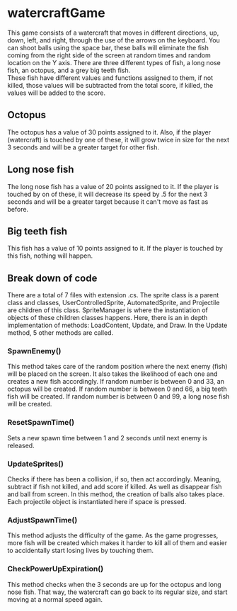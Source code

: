 # watercraftGame
This game consists of a watercraft that moves in different directions, up, down, left, and right, through the use of the arrows on the keyboard.
You can shoot balls using the space bar, these balls will eliminate the fish coming from the right side of the screen at random times and random location
on the Y axis.
There are three different types of fish, a long nose fish, an octopus, and a grey big teeth fish.  
These fish have different values and functions assigned to them, if not killed, those values will be subtracted from the total score, if killed, 
the values will be added to the score.

## Octopus
The octopus has a value of 30 points assigned to it.  Also, if the player (watercraft) is touched by one of these, it will grow twice in size for the next 3 seconds and will be a greater target for other fish.

## Long nose fish
The long nose fish has a value of 20 points assigned to it.  If the player is touched by on of these, it will decrease its speed by .5 for the next 3 seconds and will be a greater target because it can't move as fast as before.

## Big teeth fish
This fish has a value of 10 points assigned to it.  If the player is touched by this fish, nothing will happen.

## Break down of code
There are a total of 7 files with extension .cs.  The sprite class is a parent class and classes, UserControlledSprite, AutomatedSprite, and Projectile are children of this class.  SpriteManager is where the instantiation of objects of these children classes happens.  Here, there is an in depth implementation of methods: LoadContent, Update, and Draw.  In the Update method, 5 other methods are called.

  ### SpawnEnemy()
  This method takes care of the random position where the next enemy (fish) will be placed on the screen.  It also takes the likelihood of each one
  and creates a new fish accordingly.  If random number is between 0 and 33, an octopus will be created.  If random number is between 0 and 66, a big
  teeth fish will be created.  If random number is between 0 and 99, a long nose fish will be created.
  ### ResetSpawnTime()
  Sets a new spawn time between 1 and 2 seconds until next enemy is released.
  ### UpdateSprites()
  Checks if there has been a collision, if so, then act accordingly.  Meaning, subtract if fish not killed, and add score if killed.  As well as 
  disappear fish and ball from screen.  In this method, the creation of balls also takes place.  Each projectile object is instantiated here if space
  is pressed.
  ### AdjustSpawnTime()
  This method adjusts the difficulty of the game.  As the game progresses, more fish will be created which makes it harder to kill all of them and easier
  to accidentally start losing lives by touching them.  
  ### CheckPowerUpExpiration()
  This method checks when the 3 seconds are up for the octopus and long nose fish.  That way, the watercraft can go back to its regular size, and start
  moving at a normal speed again.
